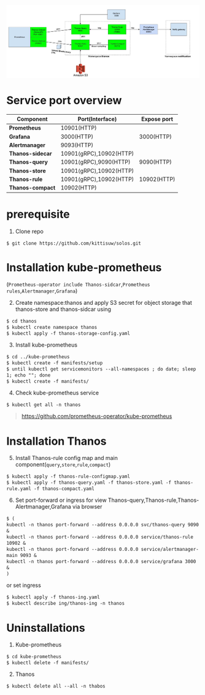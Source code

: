 ![Overview](https://github.com/kittisuw/solos/blob/master/thanos/img/overview.jpg)
# Service port overview
Component | Port(Interface) | Expose port
------------ | ------------- | -------------
**Prometheus** | 10901(HTTP) | 
**Grafana** | 3000(HTTP) | 3000(HTTP)
**Alertmanager**| 9093(HTTP) | 
**Thanos-sidecar** | 10901(gRPC),10902(HTTP) | 
**Thanos-query** | 10901(gRPC),9090(HTTP) | 9090(HTTP)
**Thanos-store** | 10901(gRPC),10902(HTTP) | 
**Thanos-rule** | 10901(gRPC),10902(HTTP) | 10902(HTTP)
**Thanos-compact** | 10902(HTTP) | 

# prerequisite
1. Clone repo
```
$ git clone https://github.com/kittisuw/solos.git
```
# Installation kube-prometheus 
(`Prometheus-operator include Thanos-sidcar`,`Prometheus rules`,`Alertmanager`,`Grafana`)  

2. Create namespace:thanos and apply S3 secret for object storage that thanos-store and thanos-sidcar using
``` 
$ cd thanos
$ kubectl create namespace thanos
$ kubectl apply -f thanos-storage-config.yaml
``` 
3. Install kube-prometheus
```
$ cd ../kube-prometheus
$ kubectl create -f manifests/setup
$ until kubectl get servicemonitors --all-namespaces ; do date; sleep 1; echo ""; done
$ kubectl create -f manifests/
``` 
4. Check kube-prometheus service
``` 
$ kubectl get all -n thanos
```
> https://github.com/prometheus-operator/kube-prometheus
# Installation Thanos
5. Install Thanos-rule config map and main component(`query`,`store`,`rule`,`compact`)
``` 
$ kubectl apply -f thanos-rule-configmap.yaml
$ kubectl apply -f thanos-query.yaml -f thanos-store.yaml -f thanos-rule.yaml -f thanos-compact.yaml
``` 
6. Set port-forward or ingress for view Thanos-query,Thanos-rule,Thanos-Alertmanager,Grafana via browser
``` 
$ (
kubectl -n thanos port-forward --address 0.0.0.0 svc/thanos-query 9090 &
kubectl -n thanos port-forward --address 0.0.0.0 service/thanos-rule 10902 &
kubectl -n thanos port-forward --address 0.0.0.0 service/alertmanager-main 9093 &
kubectl -n thanos port-forward --address 0.0.0.0 service/grafana 3000 & 
)
```
or set ingress
```
$ kubectl apply -f thanos-ing.yaml
$ kubectl describe ing/thanos-ing -n thanos
```
# Uninstallations
1. Kube-prometheus
```
$ cd kube-prometheus
$ kubectl delete -f manifests/
```
2. Thanos
```
$ kubectl delete all --all -n thabos
```
